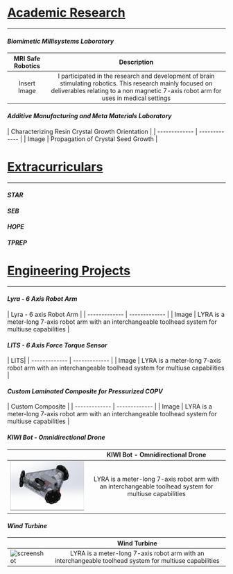 
# <ins>Academic Research</ins>
---
#### _Biomimetic Millisystems Laboratory_

| MRI Safe Robotics | Description  |
| :-------------: | :-------------: |
| Insert Image  | I participated in the research and development of brain stimulating robotics. This research mainly focused on deliverables relating to a non magnetic 7-axis robot arm for uses in medical settings  |




#### _Additive Manufacturing and Meta Materials Laboratory_

| Characterizing Resin Crystal Growth Orientation |
| ------------- | ------------- |
| Image  | Propagation of Crystal Seed Growth  |




# <ins>Extracurriculars</ins>
---
#### _STAR_
#### _SEB_ 
#### _HOPE_
#### _TPREP_

# <ins>Engineering Projects</ins>
---
#### _Lyra - 6 Axis Robot Arm_

| Lyra - 6 axis Robot Arm |
| ------------- | ------------- |
| Image  | LYRA is a meter-long 7-axis robot arm with an interchangeable toolhead system for multiuse capabilities |



#### _LITS - 6 Axis Force Torque Sensor_

| LITS|
| ------------- | ------------- |
| Image  | LYRA is a meter-long 7-axis robot arm with an interchangeable toolhead system for multiuse capabilities |



#### _Custom Laminated Composite for Pressurized COPV_

| Custom Composite |
| ------------- | ------------- |
| Image  | LYRA is a meter-long 7-axis robot arm with an interchangeable toolhead system for multiuse capabilities |


#### _KIWI Bot - Omnidirectional Drone_

| |  KIWI Bot - Omnidirectional Drone |
| ------------- | :-------------: |
| ![screenshot](Images/KiwiCAD.jpg)  | LYRA is a meter-long 7-axis robot arm with an interchangeable toolhead system for multiuse capabilities |


#### _Wind Turbine_

| | Wind Turbine |
| ------------- | :-------------: |
| ![screenshot](Images/Windturbine.jpg)  | LYRA is a meter-long 7-axis robot arm with an interchangeable toolhead system for multiuse capabilities |



